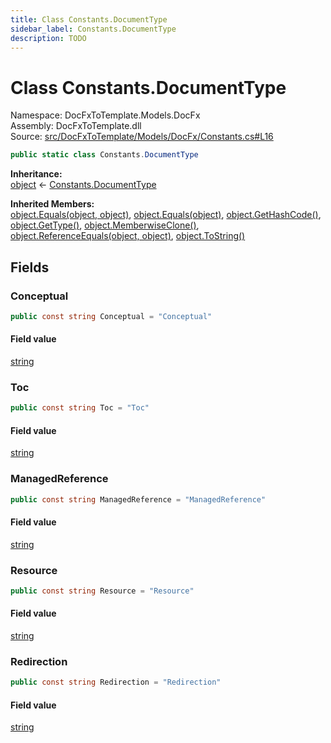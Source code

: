 ```yaml
---
title: Class Constants.DocumentType
sidebar_label: Constants.DocumentType
description: TODO
---
```


# Class Constants.DocumentType
Namespace: DocFxToTemplate.Models.DocFx   
Assembly: DocFxToTemplate.dll  
Source: [src/DocFxToTemplate/Models/DocFx/Constants.cs#L16](https://github.com/k-wojcik/DocFxToTemplate/blob/master/src/DocFxToTemplate/Models/DocFx/Constants.cs#L16)    
   

```csharp title="src/DocFxToTemplate/Models/DocFx/Constants.cs#L16" 
public static class Constants.DocumentType
```

**Inheritance:**   
[object](https://learn.microsoft.com/dotnet/api/system.object) &lt;- 
[Constants.DocumentType](../DocFxToTemplate.Models.DocFx/Constants.DocumentType)   

**Inherited Members:**   
[object.Equals(object, object)](https://learn.microsoft.com/dotnet/api/system.object.equals#system-object-equals(system-object-system-object)), [object.Equals(object)](https://learn.microsoft.com/dotnet/api/system.object.equals#system-object-equals(system-object)), [object.GetHashCode()](https://learn.microsoft.com/dotnet/api/system.object.gethashcode), [object.GetType()](https://learn.microsoft.com/dotnet/api/system.object.gettype), [object.MemberwiseClone()](https://learn.microsoft.com/dotnet/api/system.object.memberwiseclone), [object.ReferenceEquals(object, object)](https://learn.microsoft.com/dotnet/api/system.object.referenceequals), [object.ToString()](https://learn.microsoft.com/dotnet/api/system.object.tostring)   

   

   

## Fields
### Conceptual
   

```csharp title="src/DocFxToTemplate/Models/DocFx/Constants.cs#L18"
public const string Conceptual = "Conceptual"
```
        
#### Field value
[string](https://learn.microsoft.com/dotnet/api/system.string)   
   
### Toc
   

```csharp title="src/DocFxToTemplate/Models/DocFx/Constants.cs#L19"
public const string Toc = "Toc"
```
        
#### Field value
[string](https://learn.microsoft.com/dotnet/api/system.string)   
   
### ManagedReference
   

```csharp title="src/DocFxToTemplate/Models/DocFx/Constants.cs#L20"
public const string ManagedReference = "ManagedReference"
```
        
#### Field value
[string](https://learn.microsoft.com/dotnet/api/system.string)   
   
### Resource
   

```csharp title="src/DocFxToTemplate/Models/DocFx/Constants.cs#L21"
public const string Resource = "Resource"
```
        
#### Field value
[string](https://learn.microsoft.com/dotnet/api/system.string)   
   
### Redirection
   

```csharp title="src/DocFxToTemplate/Models/DocFx/Constants.cs#L22"
public const string Redirection = "Redirection"
```
        
#### Field value
[string](https://learn.microsoft.com/dotnet/api/system.string)   
   
   

   

   

   

   
